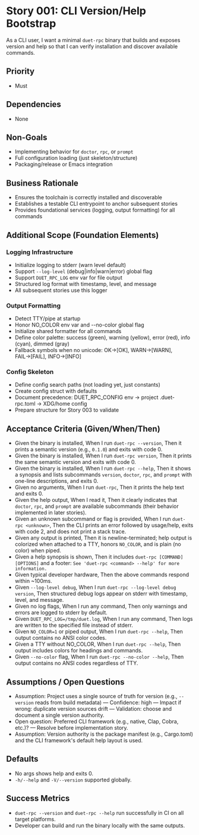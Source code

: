 # Story 001: CLI Version/Help Bootstrap

As a CLI user, I want a minimal `duet-rpc` binary that builds and exposes version and help so that I can verify installation and discover available commands.

## Priority
- Must

## Dependencies
- None

## Non-Goals
- Implementing behavior for `doctor`, `rpc`, or `prompt`
- Full configuration loading (just skeleton/structure)
- Packaging/release or Emacs integration

## Business Rationale
- Ensures the toolchain is correctly installed and discoverable
- Establishes a testable CLI entrypoint to anchor subsequent stories
- Provides foundational services (logging, output formatting) for all commands

## Additional Scope (Foundation Elements)

### Logging Infrastructure
- Initialize logging to stderr (warn level default)
- Support `--log-level` (debug|info|warn|error) global flag
- Support `DUET_RPC_LOG` env var for file output
- Structured log format with timestamp, level, and message
- All subsequent stories use this logger

### Output Formatting
- Detect TTY/pipe at startup
- Honor NO_COLOR env var and --no-color global flag
- Initialize shared formatter for all commands
- Define color palette: success (green), warning (yellow), error (red), info (cyan), dimmed (gray)
- Fallback symbols when no unicode: OK→[OK], WARN→[WARN], FAIL→[FAIL], INFO→[INFO]

### Config Skeleton
- Define config search paths (not loading yet, just constants)
- Create config struct with defaults
- Document precedence: DUET_RPC_CONFIG env → project .duet-rpc.toml → XDG/home config
- Prepare structure for Story 003 to validate

## Acceptance Criteria (Given/When/Then)
- Given the binary is installed, When I run `duet-rpc --version`, Then it prints a semantic version (e.g., `0.1.0`) and exits with code 0.
- Given the binary is installed, When I run `duet-rpc version`, Then it prints the same semantic version and exits with code 0.
- Given the binary is installed, When I run `duet-rpc --help`, Then it shows a synopsis and lists subcommands `version`, `doctor`, `rpc`, and `prompt` with one-line descriptions, and exits 0.
- Given no arguments, When I run `duet-rpc`, Then it prints the help text and exits 0.
- Given the help output, When I read it, Then it clearly indicates that `doctor`, `rpc`, and `prompt` are available subcommands (their behavior implemented in later stories).
 - Given an unknown subcommand or flag is provided, When I run `duet-rpc <unknown>`, Then the CLI prints an error followed by usage/help, exits with code 2, and does not print a stack trace.
 - Given any output is printed, Then it is newline-terminated; help output is colorized when attached to a TTY, honors `NO_COLOR`, and is plain (no color) when piped.
 - Given a help synopsis is shown, Then it includes `duet-rpc [COMMAND] [OPTIONS]` and a footer: `See 'duet-rpc <command> --help' for more information.`
 - Given typical developer hardware, Then the above commands respond within ~100ms.
 - Given `--log-level debug`, When I run `duet-rpc --log-level debug version`, Then structured debug logs appear on stderr with timestamp, level, and message.
 - Given no log flags, When I run any command, Then only warnings and errors are logged to stderr by default.
 - Given `DUET_RPC_LOG=/tmp/duet.log`, When I run any command, Then logs are written to the specified file instead of stderr.
 - Given `NO_COLOR=1` or piped output, When I run `duet-rpc --help`, Then output contains no ANSI color codes.
 - Given a TTY without NO_COLOR, When I run `duet-rpc --help`, Then output includes colors for headings and commands.
 - Given `--no-color` flag, When I run `duet-rpc --no-color --help`, Then output contains no ANSI codes regardless of TTY.

## Assumptions / Open Questions
- Assumption: Project uses a single source of truth for version (e.g., `--version` reads from build metadata) — Confidence: high — Impact if wrong: duplicate version sources drift — Validation: choose and document a single version authority.
- Open question: Preferred CLI framework (e.g., native, Clap, Cobra, etc.)? — Resolve before implementation story.
 - Assumption: Version authority is the package manifest (e.g., Cargo.toml) and the CLI framework's default help layout is used.

## Defaults
- No args shows help and exits 0.
- `-h/--help` and `-V/--version` supported globally.

## Success Metrics
- `duet-rpc --version` and `duet-rpc --help` run successfully in CI on all target platforms.
- Developer can build and run the binary locally with the same outputs.
